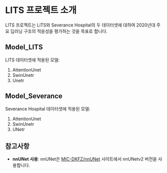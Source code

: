 # LITS 프로젝트 소개

LITS 프로젝트는 LiTS와 Severance Hospital의 두 데이터셋에 대하여 2020년대 주요 딥러닝 구조의 적응성을 평가하는 것을 목표로 합니다.

## Model_LITS

LITS 데이터셋에 적용된 모델:

1. AttentionUnet
2. SwinUnetr
3. Unetr

## Model_Severance

Severance Hospital 데이터셋에 적용된 모델:

1. AttentionUnet
2. SwinUnetr
3. UNetr

## 참고사항

- **nnUNet 사용**: nnUNet은 [MIC-DKFZ/nnUNet](https://github.com/MIC-DKFZ/nnUNet) 사이트에서 nnUNetv2 버전을 사용합니다.
